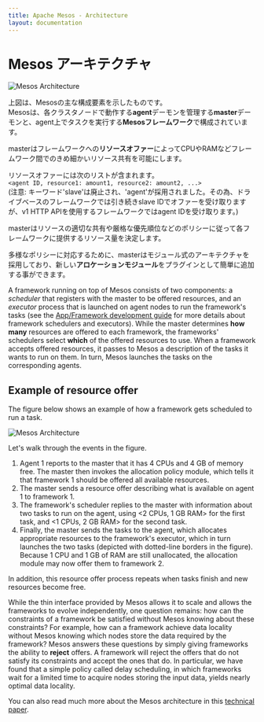 ```yaml
---
title: Apache Mesos - Architecture
layout: documentation
---
```


# Mesos アーキテクチャ

![Mesos Architecture](images/architecture3.jpg)

上図は、Mesosの主な構成要素を示したものです。  
Mesosは、各クラスタノードで動作する**agent**デーモンを管理する**master**デーモンと、agent上でタスクを実行する**Mesosフレームワーク**で構成されています。

<!-- The above figure shows the main components of Mesos.  Mesos consists of a *master* daemon that manages *agent* daemons running on each cluster node, and *Mesos frameworks* that run *tasks* on these agents. -->

masterはフレームワークへの**リソースオファー**によってCPUやRAMなどフレームワーク間でのきめ細かいリソース共有を可能にします。

<!-- [The master] enables fine-grained sharing of resources (CPU, RAM, ...) across
frameworks by making them *resource offers*. -->

リソースオファーには次のリストが含まれます。  
`<agent ID, resource1: amount1, resource2: amount2, ...>`  
(注意: キーワード'slave'は廃止され、'agent'が採用されました。その為、ドライブベースのフレームワークでは引き続きslave IDでオファーを受け取りますが、v1 HTTP APIを使用するフレームワークではagent IDを受け取ります。)

<!-- Each resource offer contains a list
of `<agent ID, resource1: amount1, resource2: amount2, ...>` (NOTE: as
keyword 'slave' is deprecated in favor of 'agent', driver-based frameworks will
still receive offers with slave ID, whereas frameworks using the v1 HTTP API receive offers with agent ID).  -->

masterはリソースの適切な共有や厳格な優先順位などのポリシーに従って各フレームワークに提供するリソース量を決定します。

<!-- The master decides *how many* resources to offer to each framework according to a given organizational policy, such as fair sharing or strict priority.  -->

多様なポリシーに対応するために、masterはモジュール式のアーキテクチャを採用しており、新しい**アロケーションモジュール**をプラグインとして簡単に追加する事ができます。

<!-- To support a diverse set of policies, the master employs a modular architecture that makes it easy to add new allocation modules via a plugin mechanism. -->

A framework running on top of Mesos consists of two components: a *scheduler* that registers with the master to be offered resources, and an *executor* process that is launched on agent nodes to run the framework's tasks (see the [App/Framework development guide](app-framework-development-guide.md) for more details about framework schedulers and executors). While the master determines **how many** resources are offered to each framework, the frameworks' schedulers select **which** of the offered resources to use. When a framework accepts offered resources, it passes to Mesos a description of the tasks it wants to run on them. In turn, Mesos launches the tasks on the corresponding agents.

## Example of resource offer

The figure below shows an example of how a framework gets scheduled to run a task.

![Mesos Architecture](images/architecture-example.jpg)

Let's walk through the events in the figure.

1. Agent 1 reports to the master that it has 4 CPUs and 4 GB of memory free. The master then invokes the allocation policy module, which tells it that framework 1 should be offered all available resources.
1. The master sends a resource offer describing what is available on agent 1 to framework 1.
1. The framework's scheduler replies to the master with information about two tasks to run on the agent, using <2 CPUs, 1 GB RAM> for the first task, and <1 CPUs, 2 GB RAM> for the second task.
1. Finally, the master sends the tasks to the agent, which allocates appropriate resources to the framework's executor, which in turn launches the two tasks (depicted with dotted-line borders in the figure). Because 1 CPU and 1 GB of RAM are still unallocated, the allocation module may now offer them to framework 2.

In addition, this resource offer process repeats when tasks finish and new resources become free.

While the thin interface provided by Mesos allows it to scale and allows the frameworks to evolve independently, one question remains: how can the constraints of a framework be satisfied without Mesos knowing about these constraints? For example, how can a framework achieve data locality without Mesos knowing which nodes store the data required by the framework? Mesos answers these questions by simply giving frameworks the ability to **reject** offers. A framework will reject the offers that do not satisfy its constraints and accept the ones that do.  In particular, we have found that a simple policy called delay scheduling, in which frameworks wait for a limited time to acquire nodes storing the input data, yields nearly optimal data locality.

You can also read much more about the Mesos architecture in this [technical paper](https://www.usenix.org/conference/nsdi11/mesos-platform-fine-grained-resource-sharing-data-center).
